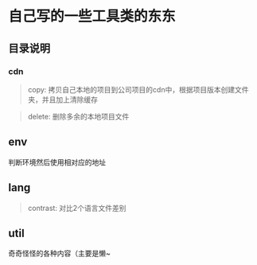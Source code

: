 # 自己写的一些工具类的东东

## 目录说明
### cdn
> copy: 拷贝自己本地的项目到公司项目的cdn中，根据项目版本创建文件夹，并且加上清除缓存

> delete: 删除多余的本地项目文件

## env
判断环境然后使用相对应的地址

## lang
> contrast: 对比2个语言文件差别

## util
奇奇怪怪的各种内容（主要是懒~


